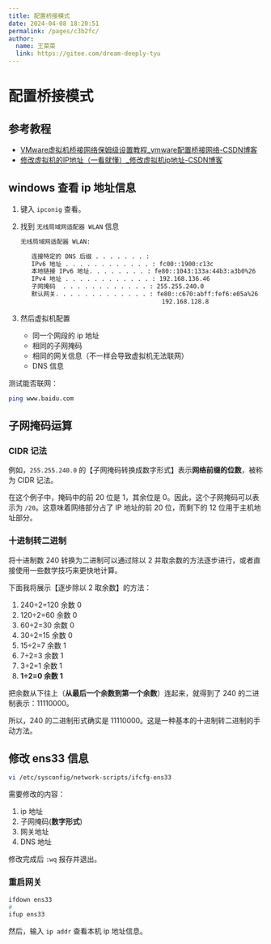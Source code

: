 ```yaml
---
title: 配置桥接模式
date: 2024-04-08 18:20:51
permalink: /pages/c3b2fc/
author: 
  name: 王菜菜
  link: https://gitee.com/dream-deeply-tyu
---
```

# 配置桥接模式

## 参考教程

- [VMware虚拟机桥接网络保姆级设置教程_vmware配置桥接网络-CSDN博客](https://blog.csdn.net/baidu_41722543/article/details/116234830)
- [修改虚拟机的IP地址（一看就懂）_修改虚拟机ip地址-CSDN博客](https://blog.csdn.net/zjh982534314/article/details/119573330)



## windows 查看 ip 地址信息

1. 键入 `ipconig` 查看。

2. 找到 `无线局域网适配器 WLAN` 信息

   ```bash
   无线局域网适配器 WLAN:
   
      连接特定的 DNS 后缀 . . . . . . . :
      IPv6 地址 . . . . . . . . . . . . : fc00::1900:c13c
      本地链接 IPv6 地址. . . . . . . . : fe80::1043:133a:44b3:a3b0%26
      IPv4 地址 . . . . . . . . . . . . : 192.168.136.46
      子网掩码  . . . . . . . . . . . . : 255.255.240.0
      默认网关. . . . . . . . . . . . . : fe80::c670:abff:fef6:e05a%26
                                          192.168.128.8
   ```

3. 然后虚拟机配置
   - 同一个网段的 ip 地址
   - 相同的子网掩码
   - 相同的网关信息（不一样会导致虚拟机无法联网）
   - DNS 信息

测试能否联网：

```bash
ping www.baidu.com
```



## 子网掩码运算

### CIDR 记法

例如，`255.255.240.0` 的【子网掩码转换成数字形式】表示**网络前缀的位数**，被称为 CIDR 记法。

在这个例子中，掩码中的前 20 位是 1，其余位是 0。因此，这个子网掩码可以表示为 `/20`。这意味着网络部分占了 IP 地址的前 20 位，而剩下的 12 位用于主机地址部分。



### 十进制转二进制

将十进制数 240 转换为二进制可以通过除以 2 并取余数的方法逐步进行，或者直接使用一些数学技巧来更快地计算。

下面我将展示【逐步除以 2 取余数】的方法：

1. 240÷2=120 余数 0
2. 120÷2=60 余数 0
3. 60÷2=30 余数 0
4. 30÷2=15 余数 0
5. 15÷2=7 余数 1
6. 7÷2=3 余数 1
7. 3÷2=1 余数 1
8. **1÷2=0 余数 1**

把余数从下往上（**从最后一个余数到第一个余数**）连起来，就得到了 240 的二进制表示：11110000。

所以，240 的二进制形式确实是 11110000。这是一种基本的十进制转二进制的手动方法。



## 修改 ens33 信息

```bash
vi /etc/sysconfig/network-scripts/ifcfg-ens33
```

需要修改的内容：

1. ip 地址
2. 子网掩码(**数字形式**)
3. 网关地址
4. DNS 地址

修改完成后 `:wq` 报存并退出。

### 重启网关

```bash
ifdown ens33
#
ifup ens33
```

然后，输入 `ip addr` 查看本机 ip 地址信息。


